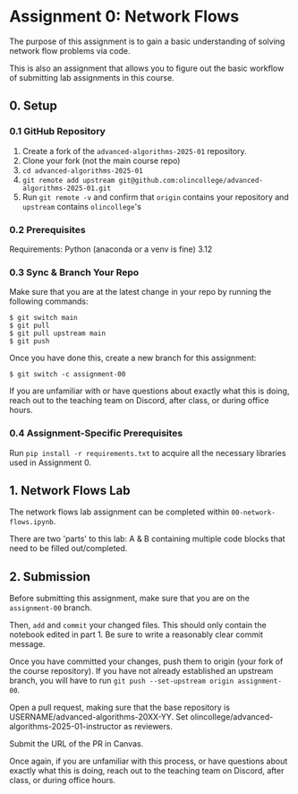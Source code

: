 # Assignment 0: Network Flows

The purpose of this assignment is to gain a basic understanding of solving 
network flow problems via code. 

This is also an assignment that allows you to figure out the basic workflow of 
submitting lab assignments in this course. 

## 0. Setup

### 0.1 GitHub Repository
1. Create a fork of the `advanced-algorithms-2025-01` repository. 
2. Clone your fork (not the main course repo)
3. `cd advanced-algorithms-2025-01` 
4. `git remote add upstream git@github.com:olincollege/advanced-algorithms-2025-01.git`
5. Run `git remote -v` and confirm that `origin` contains your repository and `upstream` contains `olincollege`'s

### 0.2 Prerequisites
Requirements: Python (anaconda or a venv is fine) 3.12

### 0.3 Sync & Branch Your Repo
Make sure that you are at the latest change in your repo by running the following commands:

```
$ git switch main
$ git pull
$ git pull upstream main
$ git push
```

Once you have done this, create a new branch for this assignment:

```
$ git switch -c assignment-00
```

If you are unfamiliar with or have questions about exactly what this is doing,
reach out to the teaching team on Discord, after class, or during office hours.

### 0.4 Assignment-Specific Prerequisites
Run `pip install -r requirements.txt` to acquire all the necessary libraries
used in Assignment 0. 

## 1. Network Flows Lab
The network flows lab assignment can be completed within 
`00-network-flows.ipynb`.

There are two 'parts' to this lab: A & B containing multiple code blocks that
need to be filled out/completed.

## 2. Submission
Before submitting this assignment, make sure that you are on the `assignment-00`
branch. 

Then, `add` and `commit` your changed files. This should only contain the 
notebook edited in part 1. Be sure to write a reasonably clear commit message.

Once you have committed your changes, push them to origin (your fork of the 
course repository). If you have not already established an upstream branch,
you will have to run `git push --set-upstream origin assignment-00`.

Open a pull request, making sure that the base repository is 
USERNAME/advanced-algorithms-20XX-YY. Set 
olincollege/advanced-algorithms-2025-01-instructor as reviewers. 

Submit the URL of the PR in Canvas.

Once again, if you are unfamiliar with this process, or have questions about 
exactly what this is doing, reach out to the teaching team on Discord, 
after class, or during office hours.
